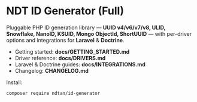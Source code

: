 # NDT ID Generator (Full)

Pluggable PHP ID generation library — **UUID v4/v6/v7/v8, ULID, Snowflake, NanoID, KSUID, Mongo ObjectId, ShortUUID** — with per-driver options and integrations for **Laravel** & **Doctrine**.

- Getting started: **docs/GETTING_STARTED.md**
- Driver reference: **docs/DRIVERS.md**
- Laravel & Doctrine guides: **docs/INTEGRATIONS.md**
- Changelog: **CHANGELOG.md**

Install:
```bash
composer require ndtan/id-generator
```
